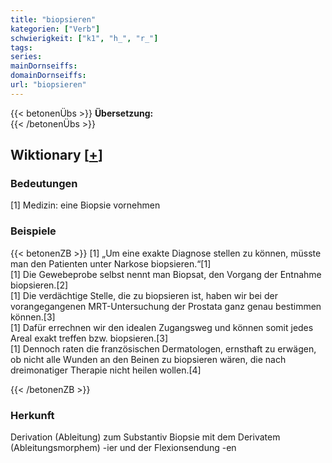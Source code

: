 ```yaml
---
title: "biopsieren"
kategorien: ["Verb"]
schwierigkeit: ["k1", "h_", "r_"]
tags:
series:
mainDornseiffs:
domainDornseiffs:
url: "biopsieren"
---
```


{{< betonenÜbs >}}
**Übersetzung:**  
{{< /betonenÜbs >}}

## Wiktionary [[+](https://de.wiktionary.org/wiki/biopsieren)]

### Bedeutungen
[1] Medizin: eine Biopsie vornehmen  

### Beispiele
{{< betonenZB >}}
[1] „Um eine exakte Diagnose stellen zu können, müsste man den Patienten unter Narkose biopsieren.“[1]  
[1] Die Gewebeprobe selbst nennt man Biopsat, den Vorgang der Entnahme biopsieren.[2]  
[1] Die verdächtige Stelle, die zu biopsieren ist, haben wir bei der vorangegangenen MRT-Untersuchung der Prostata ganz genau bestimmen können.[3]  
[1] Dafür errechnen wir den idealen Zugangsweg und können somit jedes Areal exakt treffen bzw. biopsieren.[3]  
[1] Dennoch raten die französischen Dermatologen, ernsthaft zu erwägen, ob nicht alle Wunden an den Beinen zu biopsieren wären, die nach dreimonatiger Therapie nicht heilen wollen.[4]  

{{< /betonenZB >}}
### Herkunft
Derivation (Ableitung) zum Substantiv Biopsie mit dem Derivatem (Ableitungsmorphem) -ier und der Flexionsendung -en  


